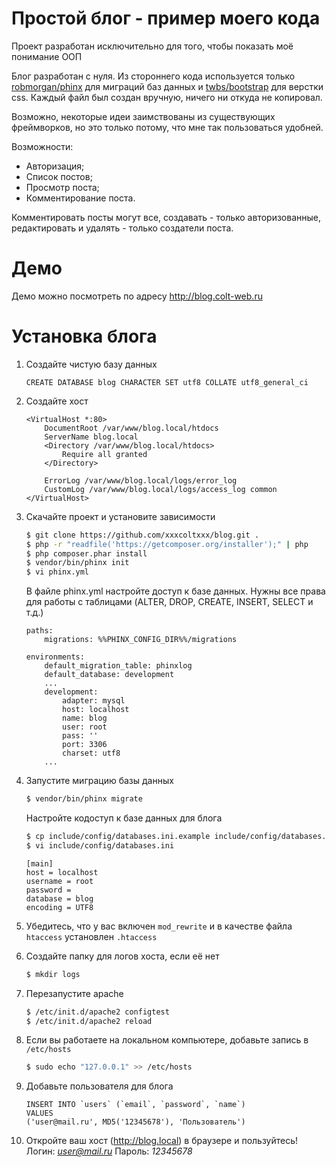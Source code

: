 # Простой блог - пример моего кода
Проект разработан исключительно для того, чтобы показать моё понимание ООП

Блог разработан с нуля. Из стороннего кода используется только [robmorgan/phinx](https://github.com/robmorgan/phinx) для миграций баз данных и [twbs/bootstrap](https://github.com/twbs/bootstrap) для верстки css. Каждый файл был создан вручную, ничего ни откуда не копировал.

Возможно, некоторые идеи заимствованы из существующих фреймворков, но это только потому, что мне так пользоваться удобней.

Возможности:
* Авторизация;
* Список постов;
* Просмотр поста;
* Комментирование поста.

Комментировать посты могут все, создавать - только авторизованные, редактировать и удалять - только создатели поста.

# Демо
Демо можно посмотреть по адресу http://blog.colt-web.ru

# Установка блога
1. Создайте чистую базу данных

    ```
    CREATE DATABASE blog CHARACTER SET utf8 COLLATE utf8_general_ci
    ```
2. Создайте хост
    ```
    <VirtualHost *:80>
        DocumentRoot /var/www/blog.local/htdocs
        ServerName blog.local
        <Directory /var/www/blog.local/htdocs>
            Require all granted
        </Directory>
    
        ErrorLog /var/www/blog.local/logs/error_log
        CustomLog /var/www/blog.local/logs/access_log common
    </VirtualHost>
    ```
3. Скачайте проект и установите зависимости
    ```sh
    $ git clone https://github.com/xxxcoltxxx/blog.git .
    $ php -r "readfile('https://getcomposer.org/installer');" | php
    $ php composer.phar install
    $ vendor/bin/phinx init
    $ vi phinx.yml
    ```
    В файле phinx.yml настройте доступ к базе данных. Нужны все права для работы с таблицами (ALTER, DROP, CREATE, INSERT, SELECT и т.д.)
    ```
    paths:
        migrations: %%PHINX_CONFIG_DIR%%/migrations
    
    environments:
        default_migration_table: phinxlog
        default_database: development
        ...
        development:
            adapter: mysql
            host: localhost
            name: blog
            user: root
            pass: ''
            port: 3306
            charset: utf8
        ...
    ```

4. Запустите миграцию базы данных
    ```sh
    $ vendor/bin/phinx migrate
    ```
    Настройте кодоступ к базе данных для блога
    ```sh
    $ cp include/config/databases.ini.example include/config/databases.ini
    $ vi include/config/databases.ini
    ```
    ```
    [main]
    host = localhost
    username = root
    password =
    database = blog
    encoding = UTF8
    ```
5. Убедитесь, что у вас включен `mod_rewrite` и в качестве файла `htaccess` установлен `.htaccess`
6. Создайте папку для логов хоста, если её нет
    ```sh
    $ mkdir logs
    ```
7. Перезапустите apache
    ```sh
    $ /etc/init.d/apache2 configtest
    $ /etc/init.d/apache2 reload
    ```
8. Если вы работаете на локальном компьютере, добавьте запись в `/etc/hosts`
    ```sh
    $ sudo echo "127.0.0.1" >> /etc/hosts
    ```
9. Добавьте пользователя для блога

    ```
    INSERT INTO `users` (`email`, `password`, `name`)
    VALUES
    ('user@mail.ru', MD5('12345678'), 'Пользователь')
    ```
10. Откройте ваш хост (http://blog.local) в браузере и пользуйтесь!
    Логин: *user@mail.ru*
    Пароль: *12345678*
